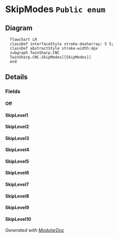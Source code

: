 # SkipModes `Public enum`

## Diagram
```mermaid
  flowchart LR
  classDef interfaceStyle stroke-dasharray: 5 5;
  classDef abstractStyle stroke-width:4px
  subgraph TwinSharp.CNC
  TwinSharp.CNC.SkipModes[[SkipModes]]
  end
```

## Details
### Fields
#### Off


#### SkipLevel1


#### SkipLevel2


#### SkipLevel3


#### SkipLevel4


#### SkipLevel5


#### SkipLevel6


#### SkipLevel7


#### SkipLevel8


#### SkipLevel9


#### SkipLevel10


*Generated with* [*ModularDoc*](https://github.com/hailstorm75/ModularDoc)
